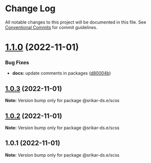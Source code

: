 # Change Log

All notable changes to this project will be documented in this file.
See [Conventional Commits](https://conventionalcommits.org) for commit guidelines.

# [1.1.0](https://github.com/srikarst/core/compare/v1.0.4...v1.1.0) (2022-11-01)

### Bug Fixes

- **docs:** update comments in packages ([d80004b](https://github.com/srikarst/core/commit/d80004b2735b336f2d7c7816925efcd76557ea22))

## [1.0.3](https://github.com/srikarst/core/compare/v1.0.2...v1.0.3) (2022-11-01)

**Note:** Version bump only for package @srikar-ds.e/scss

## [1.0.2](https://github.com/srikarst/core/compare/v1.0.1...v1.0.2) (2022-11-01)

**Note:** Version bump only for package @srikar-ds.e/scss

## 1.0.1 (2022-11-01)

**Note:** Version bump only for package @srikar-ds.e/scss
